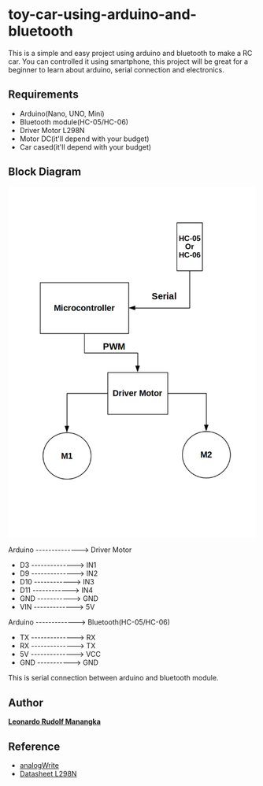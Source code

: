# toy-car-using-arduino-and-bluetooth

This is a simple and easy project using arduino and bluetooth to make a RC car.
You can controlled it using smartphone, this project will be great for a
beginner to learn about arduino, serial connection and electronics.

## Requirements

- Arduino(Nano, UNO, Mini)
- Bluetooth module(HC-05/HC-06)
- Driver Motor L298N
- Motor DC(it'll depend with your budget)
- Car cased(it'll depend with your budget)

## Block Diagram

![Image of Block Diagram](https://github.com/Lmanangka/bluetooth-controlled-robot/blob/master/img/Block-Diagram.jpg?raw=true)

Arduino --------------> Driver Motor

- D3 --------------> IN1
- D9 --------------> IN2
- D10 ------------> IN3
- D11 ------------> IN4
- GND -----------> GND
- VIN -------------> 5V

Arduino -------------> Bluetooth(HC-05/HC-06)

- TX --------------> RX
- RX --------------> TX
- 5V --------------> VCC
- GND -----------> GND

This is serial connection between arduino and bluetooth module.

## Author

[**Leonardo Rudolf Manangka**](https://github.com/Lmanangka)

## Reference

- [analogWrite](https://www.arduino.cc/reference/en/language/functions/analog-io/analogwrite/)
- [Datasheet L298N](https://www.google.com/url?sa=t&source=web&rct=j&url=http://www.handsontec.com/dataspecs/L298N%2520Motor%2520Driver.pdf&ved=2ahUKEwjVpLyErMXuAhVO63MBHfWYCNIQFjABegQIARAB&usg=AOvVaw3RqKatlWCx_OOcg_CK8P5W&cshid=1612067959648)
